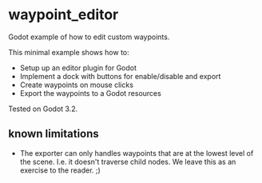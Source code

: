 # waypoint_editor

Godot example of how to edit custom waypoints.

This minimal example shows how to:
* Setup up an editor plugin for Godot
* Implement a dock with buttons for enable/disable and export
* Create waypoints on mouse clicks
* Export the waypoints to a Godot resources

Tested on Godot 3.2.

## known limitations

* The exporter can only handles waypoints that are at the lowest level of the scene. I.e. it doesn't traverse child nodes. We leave this as an exercise to the reader. ;)